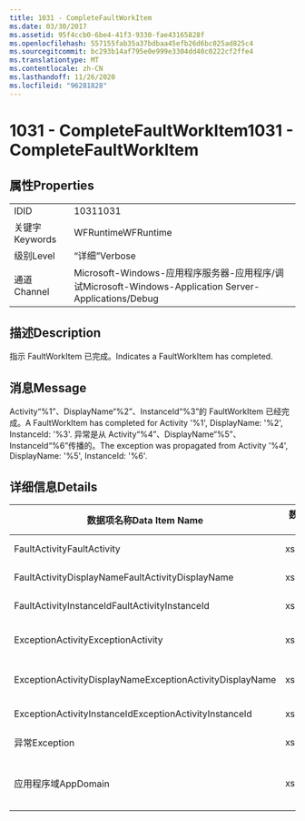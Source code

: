 ```yaml
---
title: 1031 - CompleteFaultWorkItem
ms.date: 03/30/2017
ms.assetid: 95f4ccb0-6be4-41f3-9330-fae43165828f
ms.openlocfilehash: 557155fab35a37bdbaa45efb26d6bc025ad825c4
ms.sourcegitcommit: bc293b14af795e0e999e3304dd40c0222cf2ffe4
ms.translationtype: MT
ms.contentlocale: zh-CN
ms.lasthandoff: 11/26/2020
ms.locfileid: "96281828"
---
```

# <a name="1031---completefaultworkitem"></a><span data-ttu-id="4f469-102">1031 - CompleteFaultWorkItem</span><span class="sxs-lookup"><span data-stu-id="4f469-102">1031 - CompleteFaultWorkItem</span></span>

## <a name="properties"></a><span data-ttu-id="4f469-103">属性</span><span class="sxs-lookup"><span data-stu-id="4f469-103">Properties</span></span>  
  
|||  
|-|-|  
|<span data-ttu-id="4f469-104">ID</span><span class="sxs-lookup"><span data-stu-id="4f469-104">ID</span></span>|<span data-ttu-id="4f469-105">1031</span><span class="sxs-lookup"><span data-stu-id="4f469-105">1031</span></span>|  
|<span data-ttu-id="4f469-106">关键字</span><span class="sxs-lookup"><span data-stu-id="4f469-106">Keywords</span></span>|<span data-ttu-id="4f469-107">WFRuntime</span><span class="sxs-lookup"><span data-stu-id="4f469-107">WFRuntime</span></span>|  
|<span data-ttu-id="4f469-108">级别</span><span class="sxs-lookup"><span data-stu-id="4f469-108">Level</span></span>|<span data-ttu-id="4f469-109">“详细”</span><span class="sxs-lookup"><span data-stu-id="4f469-109">Verbose</span></span>|  
|<span data-ttu-id="4f469-110">通道</span><span class="sxs-lookup"><span data-stu-id="4f469-110">Channel</span></span>|<span data-ttu-id="4f469-111">Microsoft-Windows-应用程序服务器-应用程序/调试</span><span class="sxs-lookup"><span data-stu-id="4f469-111">Microsoft-Windows-Application Server-Applications/Debug</span></span>|  
  
## <a name="description"></a><span data-ttu-id="4f469-112">描述</span><span class="sxs-lookup"><span data-stu-id="4f469-112">Description</span></span>  

 <span data-ttu-id="4f469-113">指示 FaultWorkItem 已完成。</span><span class="sxs-lookup"><span data-stu-id="4f469-113">Indicates a FaultWorkItem has completed.</span></span>  
  
## <a name="message"></a><span data-ttu-id="4f469-114">消息</span><span class="sxs-lookup"><span data-stu-id="4f469-114">Message</span></span>  

 <span data-ttu-id="4f469-115">Activity“%1”、DisplayName“%2”、InstanceId“%3”的 FaultWorkItem 已经完成。</span><span class="sxs-lookup"><span data-stu-id="4f469-115">A FaultWorkItem has completed for Activity '%1', DisplayName: '%2', InstanceId: '%3'.</span></span> <span data-ttu-id="4f469-116">异常是从 Activity“%4”、DisplayName“%5”、InstanceId“%6”传播的。</span><span class="sxs-lookup"><span data-stu-id="4f469-116">The exception was propagated from Activity '%4', DisplayName: '%5', InstanceId: '%6'.</span></span>  
  
## <a name="details"></a><span data-ttu-id="4f469-117">详细信息</span><span class="sxs-lookup"><span data-stu-id="4f469-117">Details</span></span>  
  
|<span data-ttu-id="4f469-118">数据项名称</span><span class="sxs-lookup"><span data-stu-id="4f469-118">Data Item Name</span></span>|<span data-ttu-id="4f469-119">数据项类型</span><span class="sxs-lookup"><span data-stu-id="4f469-119">Data Item Type</span></span>|<span data-ttu-id="4f469-120">描述</span><span class="sxs-lookup"><span data-stu-id="4f469-120">Description</span></span>|  
|--------------------|--------------------|-----------------|  
|<span data-ttu-id="4f469-121">FaultActivity</span><span class="sxs-lookup"><span data-stu-id="4f469-121">FaultActivity</span></span>|<span data-ttu-id="4f469-122">xs:string</span><span class="sxs-lookup"><span data-stu-id="4f469-122">xs:string</span></span>|<span data-ttu-id="4f469-123">错误活动的类型名称。</span><span class="sxs-lookup"><span data-stu-id="4f469-123">The type name of the fault activity.</span></span>|  
|<span data-ttu-id="4f469-124">FaultActivityDisplayName</span><span class="sxs-lookup"><span data-stu-id="4f469-124">FaultActivityDisplayName</span></span>|<span data-ttu-id="4f469-125">xs:string</span><span class="sxs-lookup"><span data-stu-id="4f469-125">xs:string</span></span>|<span data-ttu-id="4f469-126">错误活动的显示名称。</span><span class="sxs-lookup"><span data-stu-id="4f469-126">The display name of the fault activity.</span></span>|  
|<span data-ttu-id="4f469-127">FaultActivityInstanceId</span><span class="sxs-lookup"><span data-stu-id="4f469-127">FaultActivityInstanceId</span></span>|<span data-ttu-id="4f469-128">xs:string</span><span class="sxs-lookup"><span data-stu-id="4f469-128">xs:string</span></span>|<span data-ttu-id="4f469-129">错误活动的实例 ID。</span><span class="sxs-lookup"><span data-stu-id="4f469-129">The instance id of the fault activity.</span></span>|  
|<span data-ttu-id="4f469-130">ExceptionActivity</span><span class="sxs-lookup"><span data-stu-id="4f469-130">ExceptionActivity</span></span>|<span data-ttu-id="4f469-131">xs:string</span><span class="sxs-lookup"><span data-stu-id="4f469-131">xs:string</span></span>|<span data-ttu-id="4f469-132">引发了异常的活动的类型名称。</span><span class="sxs-lookup"><span data-stu-id="4f469-132">The type name of the activity that threw the exception.</span></span>|  
|<span data-ttu-id="4f469-133">ExceptionActivityDisplayName</span><span class="sxs-lookup"><span data-stu-id="4f469-133">ExceptionActivityDisplayName</span></span>|<span data-ttu-id="4f469-134">xs:string</span><span class="sxs-lookup"><span data-stu-id="4f469-134">xs:string</span></span>|<span data-ttu-id="4f469-135">引发了异常的活动的显示名称。</span><span class="sxs-lookup"><span data-stu-id="4f469-135">The display name of the activity that threw the exception.</span></span>|  
|<span data-ttu-id="4f469-136">ExceptionActivityInstanceId</span><span class="sxs-lookup"><span data-stu-id="4f469-136">ExceptionActivityInstanceId</span></span>|<span data-ttu-id="4f469-137">xs:string</span><span class="sxs-lookup"><span data-stu-id="4f469-137">xs:string</span></span>|<span data-ttu-id="4f469-138">引发了异常的活动的实例 ID。</span><span class="sxs-lookup"><span data-stu-id="4f469-138">The instance id of the activity that threw the exception.</span></span>|  
|<span data-ttu-id="4f469-139">异常</span><span class="sxs-lookup"><span data-stu-id="4f469-139">Exception</span></span>|<span data-ttu-id="4f469-140">xs:string</span><span class="sxs-lookup"><span data-stu-id="4f469-140">xs:string</span></span>|<span data-ttu-id="4f469-141">异常的异常详细信息</span><span class="sxs-lookup"><span data-stu-id="4f469-141">The exception details for the exception</span></span>|  
|<span data-ttu-id="4f469-142">应用程序域</span><span class="sxs-lookup"><span data-stu-id="4f469-142">AppDomain</span></span>|<span data-ttu-id="4f469-143">xs:string</span><span class="sxs-lookup"><span data-stu-id="4f469-143">xs:string</span></span>|<span data-ttu-id="4f469-144">由 AppDomain.CurrentDomain.FriendlyName 返回的字符串。</span><span class="sxs-lookup"><span data-stu-id="4f469-144">The string returned by AppDomain.CurrentDomain.FriendlyName.</span></span>|
